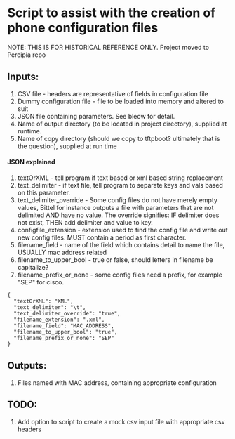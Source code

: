 # Script to assist with the creation of phone configuration files

NOTE:  THIS IS FOR HISTORICAL REFERENCE ONLY.  Project moved to Percipia repo

## Inputs:

1. CSV file - headers are representative of fields in configuration file
2. Dummy configuration file - file to be loaded into memory and altered to suit
3. JSON file containing parameters.  See bleow for detail.
4. Name of output directory (to be located in project directory), supplied at runtime.
5. Name of copy directory (should we copy to tftpboot? ultimately that is the question), supplied at run time


#### JSON explained
1. textOrXML - tell program if text based or xml based string replacement
2. text_delimiter - if text file, tell program to separate keys and vals based on this parameter.
3. text_delimiter_override - Some config files do not have merely empty values, Bittel for instance outputs a file with parameters that are not delimited AND have no value.  The override signifies:  IF delimiter does not exist, THEN add delimiter and value to key.
4. configfile_extension - extension used to find the config file and write out new config files.  MUST contain a period as first character.
5. filename_field - name of the field which contains detail to name the file, USUALLY mac address related
6. filename_to_upper_bool - true or false, should letters in filename be capitalize?
7. filename_prefix_or_none - some config files need a prefix, for example "SEP" for cisco.

```
{
  "textOrXML": "XML",
  "text_delimiter": "\t",
  "text_delimiter_override": "true",
  "filename_extension": ".xml",
  "filename_field": "MAC_ADDRESS",
  "filename_to_upper_bool": "true",
  "filename_prefix_or_none": "SEP"
}
```

## Outputs:

1. Files named with MAC address, containing appropriate configuration


## TODO:

1.  Add option to script to create a mock csv input file with appropriate csv headers
